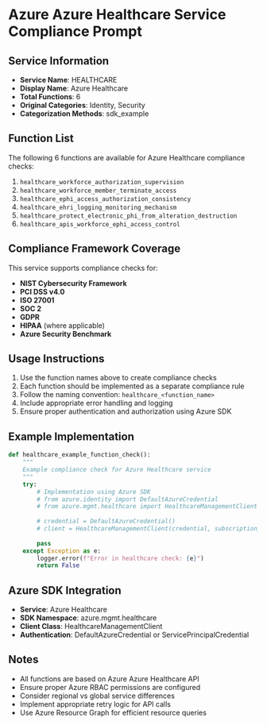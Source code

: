 # Azure Azure Healthcare Service Compliance Prompt

## Service Information
- **Service Name**: HEALTHCARE
- **Display Name**: Azure Healthcare
- **Total Functions**: 6
- **Original Categories**: Identity, Security
- **Categorization Methods**: sdk_example

## Function List
The following 6 functions are available for Azure Healthcare compliance checks:

1. `healthcare_workforce_authorization_supervision`
2. `healthcare_workforce_member_terminate_access`
3. `healthcare_ephi_access_authorization_consistency`
4. `healthcare_ehri_logging_monitoring_mechanism`
5. `healthcare_protect_electronic_phi_from_alteration_destruction`
6. `healthcare_apis_workforce_ephi_access_control`


## Compliance Framework Coverage
This service supports compliance checks for:
- **NIST Cybersecurity Framework**
- **PCI DSS v4.0**
- **ISO 27001**
- **SOC 2**
- **GDPR**
- **HIPAA** (where applicable)
- **Azure Security Benchmark**

## Usage Instructions
1. Use the function names above to create compliance checks
2. Each function should be implemented as a separate compliance rule
3. Follow the naming convention: `healthcare_<function_name>`
4. Include appropriate error handling and logging
5. Ensure proper authentication and authorization using Azure SDK

## Example Implementation
```python
def healthcare_example_function_check():
    """
    Example compliance check for Azure Healthcare service
    """
    try:
        # Implementation using Azure SDK
        # from azure.identity import DefaultAzureCredential
        # from azure.mgmt.healthcare import HealthcareManagementClient
        
        # credential = DefaultAzureCredential()
        # client = HealthcareManagementClient(credential, subscription_id)
        
        pass
    except Exception as e:
        logger.error(f"Error in healthcare check: {e}")
        return False
```

## Azure SDK Integration
- **Service**: Azure Healthcare
- **SDK Namespace**: azure.mgmt.healthcare
- **Client Class**: HealthcareManagementClient
- **Authentication**: DefaultAzureCredential or ServicePrincipalCredential

## Notes
- All functions are based on Azure Azure Healthcare API
- Ensure proper Azure RBAC permissions are configured
- Consider regional vs global service differences
- Implement appropriate retry logic for API calls
- Use Azure Resource Graph for efficient resource queries
